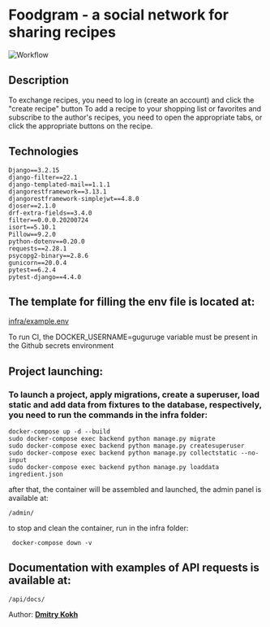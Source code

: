 # Foodgram - a social network for sharing recipes

![Workflow](https://github.com/dmitrykokh/foodgram-project-react/actions/workflows/main.yml/badge.svg)

## Description

To exchange recipes, you need to log in (create an account) and click the "create recipe"
button To add a recipe to your shopping list or favorites and subscribe to the
author's recipes, you need to open the appropriate tabs, or click
the appropriate buttons on the recipe.

## Technologies

    Django==3.2.15
    django-filter==22.1
    django-templated-mail==1.1.1
    djangorestframework==3.13.1
    djangorestframework-simplejwt==4.8.0
    djoser==2.1.0
    drf-extra-fields==3.4.0
    filter==0.0.0.20200724
    isort==5.10.1
    Pillow==9.2.0
    python-dotenv==0.20.0
    requests==2.28.1
    psycopg2-binary==2.8.6
    gunicorn==20.0.4
    pytest==6.2.4
    pytest-django==4.4.0

## The template for filling the env file is located at: 

[infra/example.env](./infra/example.env)

To run CI, the DOCKER_USERNAME=guguruge variable must be present in the Github secrets environment

## Project launching:

### To launch a project, apply migrations, create a superuser, load static and add data from fixtures to the database, respectively, you need to run the commands in the infra folder:
    
    docker-compose up -d --build
    sudo docker-compose exec backend python manage.py migrate
    sudo docker-compose exec backend python manage.py createsuperuser
    sudo docker-compose exec backend python manage.py collectstatic --no-input
    sudo docker-compose exec backend python manage.py loaddata ingredient.json

after that, the container will be assembled and launched, the admin panel is available at:  

    /admin/


to stop and clean the container, run in the infra folder:

     docker-compose down -v


## Documentation with examples of API requests is available at:

    /api/docs/


Author: [__Dmitry Kokh__](https://github.com/dmitrykokh)
